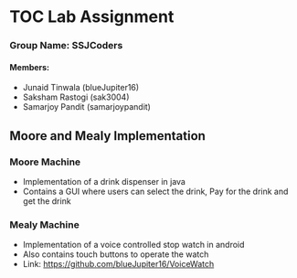 # TOC Lab Assignment
### Group Name: SSJCoders

#### Members:

- Junaid Tinwala (blueJupiter16)
- Saksham Rastogi (sak3004)
- Samarjoy Pandit (samarjoypandit)


## Moore and Mealy Implementation

###   Moore Machine
- Implementation of a drink dispenser in java
- Contains a GUI where users can select the drink, Pay for the drink and get the drink

### Mealy Machine
- Implementation of a voice controlled stop watch in android
- Also contains touch buttons to operate the watch
- Link: https://github.com/blueJupiter16/VoiceWatch
